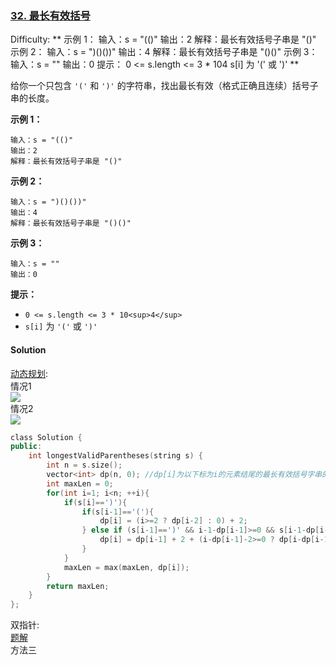 ### [32\. 最长有效括号](https://leetcode-cn.com/problems/longest-valid-parentheses/)

Difficulty: ** 示例 1： 输入：s = "(()" 输出：2 解释：最长有效括号子串是 "()" 示例 2： 输入：s = ")()())" 输出：4 解释：最长有效括号子串是 "()()" 示例 3： 输入：s = "" 输出：0   提示： 0 <= s.length <= 3 * 104 s[i] 为 '(' 或 ')' **


给你一个只包含 `'('` 和 `')'` 的字符串，找出最长有效（格式正确且连续）括号子串的长度。


**示例 1：**

```
输入：s = "(()"
输出：2
解释：最长有效括号子串是 "()"
```

**示例 2：**

```
输入：s = ")()())"
输出：4
解释：最长有效括号子串是 "()()"
```

**示例 3：**

```
输入：s = ""
输出：0
```

**提示：**

*   `0 <= s.length <= 3 * 10<sup>4</sup>`
*   `s[i]` 为 `'('` 或 `')'`


#### Solution

[动态规划](https://leetcode-cn.com/problems/longest-valid-parentheses/solution/dong-tai-gui-hua-si-lu-xiang-jie-c-by-zhanganan042/):  
情况1  
![](https://pic.leetcode-cn.com/6f176074b305e1571da1ab74839d22436be5fba22b592d618d531ac79dae8a7a-%E6%88%AA%E5%B1%8F2020-04-17%E4%B8%8B%E5%8D%884.30.46.png)  
情况2  
![](https://pic.leetcode-cn.com/6e07ddaac3b703cba03a9ea8438caf1407c4834b7b1e4c8ec648c34f2833a3b9-%E6%88%AA%E5%B1%8F2020-04-17%E4%B8%8B%E5%8D%884.26.34.png)

```cpp
​class Solution {
public:
    int longestValidParentheses(string s) {
        int n = s.size();
        vector<int> dp(n, 0); //dp[i]为以下标为i的元素结尾的最长有效括号字串的长度
        int maxLen = 0;
        for(int i=1; i<n; ++i){
            if(s[i]==')'){
                if(s[i-1]=='('){
                    dp[i] = (i>=2 ? dp[i-2] : 0) + 2;
                } else if (s[i-1]==')' && i-1-dp[i-1]>=0 && s[i-1-dp[i-1]]=='('){
                    dp[i] = dp[i-1] + 2 + (i-dp[i-1]-2>=0 ? dp[i-dp[i-1]-2] : 0);
                }
            }
            maxLen = max(maxLen, dp[i]);
        }
        return maxLen;
    }
};
```

双指针:  
[题解](https://leetcode-cn.com/problems/longest-valid-parentheses/solution/zui-chang-you-xiao-gua-hao-by-leetcode-solution/)  
方法三